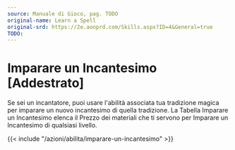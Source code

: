 ```yaml
---
source: Manuale di Gioco, pag. TODO
original-name: Learn a Spell
original-srd: https://2e.aonprd.com/Skills.aspx?ID=4&General=true
TODO:
---
```


# Imparare un Incantesimo \[Addestrato\]

Se sei un incantatore, puoi usare l'abilità associata tua tradizione magica per
imparare un nuovo incantesimo di quella tradizione. La Tabella Imparare un
Incantesimo elenca il Prezzo dei materiali che ti servono per Imparare un
Incantesimo di qualsiasi livello.

{{< include "/azioni/abilita/imparare-un-incantesimo" >}}
